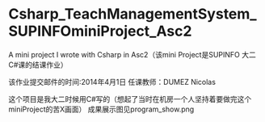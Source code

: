 # Csharp_TeachManagementSystem_SUPINFOminiProject_Asc2
A mini project I wrote with Csharp in Asc2（该mini Project是SUPINFO 大二C#课的结课作业）

该作业提交邮件的时间:2014年4月1日
任课教师：DUMEZ Nicolas

这个项目是我大二时候用C#写的（想起了当时在机房一个人坚持着要做完这个miniProject的苦X画面）
成果展示图见program_show.png
